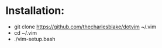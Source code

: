 # Installation:

- git clone https://github.com/thecharlesblake/dotvim ~/.vim
- cd ~/.vim
- ./vim-setup.bash
